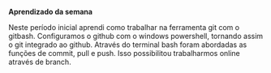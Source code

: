 **Aprendizado da semana**

Neste período inicial aprendi como trabalhar na ferramenta git com o gitbash.
Configuramos o github com o windows powershell, tornando assim o git integrado ao github.
Através do terminal bash foram abordadas as funções de commit, pull e push.
Isso possibilitou trabalharmos online através de branch.